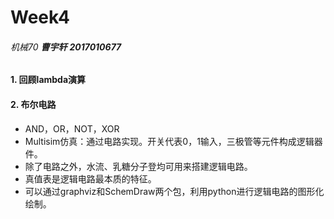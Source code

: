 # Week4

###### 机械70	**曹宇轩**   **2017010677**

#### 1. 回顾lambda演算

#### 2. 布尔电路

- AND，OR，NOT，XOR
- Multisim仿真：通过电路实现。开关代表0，1输入，三极管等元件构成逻辑器件。
- 除了电路之外，水流、乳糖分子登均可用来搭建逻辑电路。
- 真值表是逻辑电路最本质的特征。
- 可以通过graphviz和SchemDraw两个包，利用python进行逻辑电路的图形化绘制。




